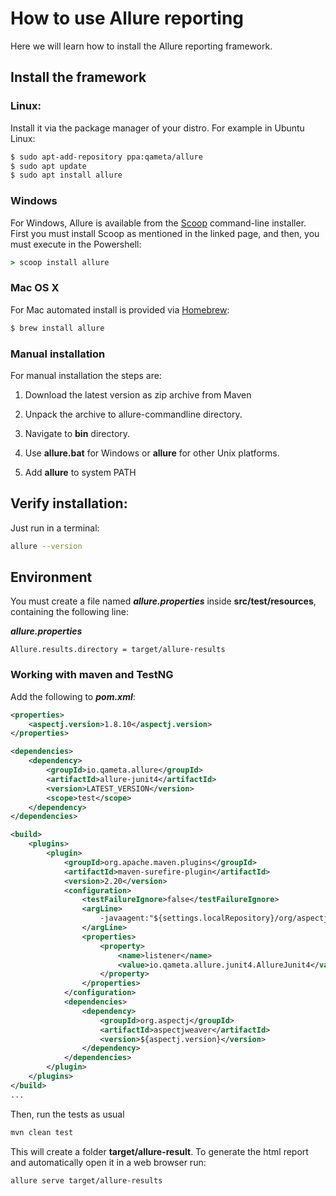# How to use Allure reporting

Here we will learn how to install the Allure reporting framework.

## Install the framework

### Linux:

Install it via the package manager of your distro. For example in Ubuntu Linux:

```bash
$ sudo apt-add-repository ppa:qameta/allure
$ sudo apt update
$ sudo apt install allure 
```

### Windows

For Windows, Allure is available from the [Scoop](https://scoop.sh/) command-line installer.
First you must install Scoop as mentioned in the linked page, and then, you must execute in the Powershell:

```cmd
> scoop install allure
```

### Mac OS X

For Mac automated install is provided via [Homebrew](https://brew.sh):

```bash
$ brew install allure 
```

### Manual installation

For manual installation the steps are:

1. Download the latest version as zip archive from Maven

2. Unpack the archive to allure-commandline directory.

3. Navigate to **bin** directory.

4. Use **allure.bat** for Windows or **allure** for other Unix platforms.

5. Add **allure** to system PATH

## Verify installation:

Just run in a terminal:

```bash
allure --version
```

## Environment

You must create a file named ***allure.properties*** inside **src/test/resources**, containing the following line:

***allure.properties***
```
Allure.results.directory = target/allure-results
```
### Working with maven and TestNG

Add the following to ***pom.xml***:

```xml
<properties>
    <aspectj.version>1.8.10</aspectj.version>
</properties>

<dependencies>
    <dependency>
        <groupId>io.qameta.allure</groupId>
        <artifactId>allure-junit4</artifactId>
        <version>LATEST_VERSION</version>
        <scope>test</scope>
    </dependency>
</dependencies>

<build>
    <plugins>
        <plugin>
            <groupId>org.apache.maven.plugins</groupId>
            <artifactId>maven-surefire-plugin</artifactId>
            <version>2.20</version>
            <configuration>
                <testFailureIgnore>false</testFailureIgnore>
                <argLine>
                    -javaagent:"${settings.localRepository}/org/aspectj/aspectjweaver/${aspectj.version}/aspectjweaver-${aspectj.version}.jar"
                </argLine>
                <properties>
                    <property>
                        <name>listener</name>
                        <value>io.qameta.allure.junit4.AllureJunit4</value>
                    </property>
                </properties>
            </configuration>
            <dependencies>
                <dependency>
                    <groupId>org.aspectj</groupId>
                    <artifactId>aspectjweaver</artifactId>
                    <version>${aspectj.version}</version>
                </dependency>
            </dependencies>
        </plugin>
    </plugins>
</build>
...
```
Then, run the tests as usual 
```bash
mvn clean test
```

This will create a folder **target/allure-result**. To generate the html report and automatically open it in a web browser run: 

```bash
allure serve target/allure-results
```
